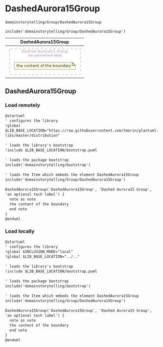 # DashedAurora15Group


```text
domainstorytelling/Group/DashedAurora15Group
```

```text
include('domainstorytelling/Group/DashedAurora15Group')
```



| DashedAurora15Group |
| :---: |
| ![illustration for DashedAurora15Group](../../domainstorytelling/Group/DashedAurora15Group.Local.png) |







## DashedAurora15Group

### Load remotely
```plantuml
@startuml
' configures the library
!global $LIB_BASE_LOCATION="https://raw.githubusercontent.com/tmorin/plantuml-libs/master/distribution"

' loads the library's bootstrap
!include $LIB_BASE_LOCATION/bootstrap.puml

' loads the package bootstrap
include('domainstorytelling/bootstrap')

' loads the Item which embeds the element DashedAurora15Group
include('domainstorytelling/Group/DashedAurora15Group')

DashedAurora15Group('DashedAurora15Group', 'Dashed Aurora15 Group', 'an optional tech label') {
  note as note
  the content of the boundary
  end note
}
@enduml
```

### Load locally
```plantuml
@startuml
' configures the library
!global $INCLUSION_MODE="local"
!global $LIB_BASE_LOCATION="../.."

' loads the library's bootstrap
!include $LIB_BASE_LOCATION/bootstrap.puml

' loads the package bootstrap
include('domainstorytelling/bootstrap')

' loads the Item which embeds the element DashedAurora15Group
include('domainstorytelling/Group/DashedAurora15Group')

DashedAurora15Group('DashedAurora15Group', 'Dashed Aurora15 Group', 'an optional tech label') {
  note as note
  the content of the boundary
  end note
}
@enduml
```

